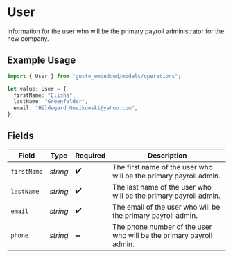 # User

Information for the user who will be the primary payroll administrator for the new company.

## Example Usage

```typescript
import { User } from "gusto_embedded/models/operations";

let value: User = {
  firstName: "Elisha",
  lastName: "Greenfelder",
  email: "Hildegard_Gusikowski@yahoo.com",
};
```

## Fields

| Field                                                               | Type                                                                | Required                                                            | Description                                                         |
| ------------------------------------------------------------------- | ------------------------------------------------------------------- | ------------------------------------------------------------------- | ------------------------------------------------------------------- |
| `firstName`                                                         | *string*                                                            | :heavy_check_mark:                                                  | The first name of the user who will be the primary payroll admin.   |
| `lastName`                                                          | *string*                                                            | :heavy_check_mark:                                                  | The last name of the user who will be the primary payroll admin.    |
| `email`                                                             | *string*                                                            | :heavy_check_mark:                                                  | The email of the user who will be the primary payroll admin.        |
| `phone`                                                             | *string*                                                            | :heavy_minus_sign:                                                  | The phone number of the user who will be the primary payroll admin. |